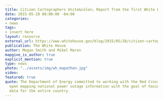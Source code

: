 ```yaml
---
title: Citizen Cartographers Unite&colon; Report from the first White House Mapathon
date: 2015-05-28 00:00:00 -04:00
categories:
- news
tags:
- insert here
layout: resource
external_url: https://www.whitehouse.gov/blog/2015/05/28/citizen-cartographers-unite-report-first-white-house-mapathon
publication: The White House
author: Megan Smith and Mikel Maron
mapgive_is_author: true
explicit_mention: true
type: news
photo: "../assets/img/wh_mapathon.jpg"
video: 
featured: true
quote: The Department of Energy committed to working with the Red Cross to continue
  open mapping national power outage information with the goal of having complete
  data for the entire country
---
```



